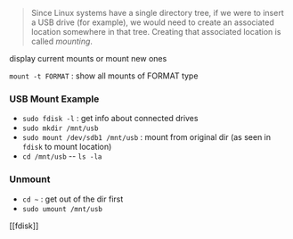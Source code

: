> Since Linux systems have a single directory tree, if we were to insert a USB drive (for example), we would need to create an associated location somewhere in that tree. Creating that associated location is called _mounting_.

display current mounts or mount new ones

`mount -t FORMAT` : show all mounts of FORMAT type

### USB Mount Example
- `sudo fdisk -l` : get info about connected drives
- `sudo mkdir /mnt/usb`
- `sudo mount /dev/sdb1 /mnt/usb` : mount from original dir (as seen in `fdisk` to mount location)
- `cd /mnt/usb` -- `ls -la`
### Unmount
- `cd ~` : get out of the dir first
- `sudo umount /mnt/usb`

[[fdisk]]